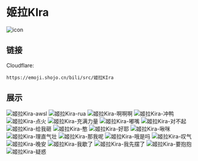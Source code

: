 # 姬拉KIra
![icon](https://emoji.shojo.cn/bili/src/姬拉KIra/icon.png)
## 链接
Cloudflare:
```
https://emoji.shojo.cn/bili/src/姬拉KIra
```
## 展示
![姬拉Kira-awsl](https://emoji.shojo.cn/bili/src/姬拉KIra/姬拉Kira-awsl.png)
![姬拉Kira-rua](https://emoji.shojo.cn/bili/src/姬拉KIra/姬拉Kira-rua.png)
![姬拉Kira-啊啊啊](https://emoji.shojo.cn/bili/src/姬拉KIra/姬拉Kira-啊啊啊.png)
![姬拉Kira-冲鸭](https://emoji.shojo.cn/bili/src/姬拉KIra/姬拉Kira-冲鸭.png)
![姬拉Kira-点火](https://emoji.shojo.cn/bili/src/姬拉KIra/姬拉Kira-点火.png)
![姬拉Kira-充满力量](https://emoji.shojo.cn/bili/src/姬拉KIra/姬拉Kira-充满力量.png)
![姬拉Kira-嘟嘴](https://emoji.shojo.cn/bili/src/姬拉KIra/姬拉Kira-嘟嘴.png)
![姬拉Kira-对不起](https://emoji.shojo.cn/bili/src/姬拉KIra/姬拉Kira-对不起.png)
![姬拉Kira-给我砸](https://emoji.shojo.cn/bili/src/姬拉KIra/姬拉Kira-给我砸.png)
![姬拉Kira-憨](https://emoji.shojo.cn/bili/src/姬拉KIra/姬拉Kira-憨.png)
![姬拉Kira-好耶](https://emoji.shojo.cn/bili/src/姬拉KIra/姬拉Kira-好耶.png)
![姬拉Kira-啾咪](https://emoji.shojo.cn/bili/src/姬拉KIra/姬拉Kira-啾咪.png)
![姬拉Kira-理直气壮](https://emoji.shojo.cn/bili/src/姬拉KIra/姬拉Kira-理直气壮.png)
![姬拉Kira-那我呢](https://emoji.shojo.cn/bili/src/姬拉KIra/姬拉Kira-那我呢.png)
![姬拉Kira-哦是吗](https://emoji.shojo.cn/bili/src/姬拉KIra/姬拉Kira-哦是吗.png)
![姬拉Kira-叹气](https://emoji.shojo.cn/bili/src/姬拉KIra/姬拉Kira-叹气.png)
![姬拉Kira-晚安](https://emoji.shojo.cn/bili/src/姬拉KIra/姬拉Kira-晚安.png)
![姬拉Kira-我歇了](https://emoji.shojo.cn/bili/src/姬拉KIra/姬拉Kira-我歇了.png)
![姬拉Kira-我先摆了](https://emoji.shojo.cn/bili/src/姬拉KIra/姬拉Kira-我先摆了.png)
![姬拉Kira-要抱抱](https://emoji.shojo.cn/bili/src/姬拉KIra/姬拉Kira-要抱抱.png)
![姬拉Kira-疑惑](https://emoji.shojo.cn/bili/src/姬拉KIra/姬拉Kira-疑惑.png)
